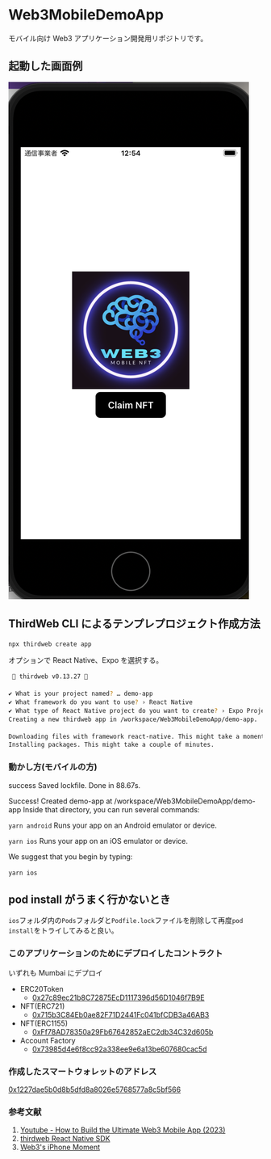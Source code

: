# Web3MobileDemoApp

モバイル向け Web3 アプリケーション開発用リポジトリです。

## 起動した画面例

![](./assets/3.png)

## ThirdWeb CLI によるテンプレプロジェクト作成方法

```bash
npx thirdweb create app
```

オプションで React Native、Expo を選択する。

```bash
 💎 thirdweb v0.13.27 💎

✔ What is your project named? … demo-app
✔ What framework do you want to use? › React Native
✔ What type of React Native project do you want to create? › Expo Project
Creating a new thirdweb app in /workspace/Web3MobileDemoApp/demo-app.

Downloading files with framework react-native. This might take a moment.
Installing packages. This might take a couple of minutes.
```

### 動かし方(モバイルの方)

success Saved lockfile.
Done in 88.67s.

Success! Created demo-app at /workspace/Web3MobileDemoApp/demo-app
Inside that directory, you can run several commands:

`yarn android`
Runs your app on an Android emulator or device.

`yarn ios`
Runs your app on an iOS emulator or device.

We suggest that you begin by typing:

`yarn ios`

## pod install がうまく行かないとき

`ios`フォルダ内の`Pods`フォルダと`Podfile.lock`ファイルを削除して再度`pod install`をトライしてみると良い。

### このアプリケーションのためにデプロイしたコントラクト

いずれも Mumbai にデプロイ

- ERC20Token
  - [0x27c89ec21b8C72875EcD1117396d56D1046f7B9E](https://mumbai.polygonscan.com/address/0x27c89ec21b8C72875EcD1117396d56D1046f7B9E)
- NFT(ERC721)
  - [0x715b3C84Eb0ae82F71D2441Fc041bfCDB3a46AB3](https://mumbai.polygonscan.com/address/0x715b3C84Eb0ae82F71D2441Fc041bfCDB3a46AB3)
- NFT(ERC1155)
  - [0xFf78AD78350a29Fb67642852aEC2db34C32d605b](https://mumbai.polygonscan.com/address/0xFf78AD78350a29Fb67642852aEC2db34C32d605b)
- Account Factory
  - [0x73985d4e6f8cc92a338ee9e6a13be607680cac5d](https://mumbai.polygonscan.com/address/0x73985d4e6f8cc92a338ee9e6a13be607680cac5d)

### 作成したスマートウォレットのアドレス

[0x1227dae5b0d8b5dfd8a8026e5768577a8c5bf566](https://mumbai.polygonscan.com/address/0x1227dae5b0d8b5dfd8a8026e5768577a8c5bf566)

### 参考文献

1. [Youtube - How to Build the Ultimate Web3 Mobile App (2023)](https://www.youtube.com/watch?v=73YzK0SLfbQ)
2. [thirdweb React Native SDK](https://portal.thirdweb.com/react-native?ref=blog.thirdweb.com)
3. [Web3's iPhone Moment](https://newsletter.thirdweb.com/p/web3-iphone-moment-mobile-sdk-launch)
